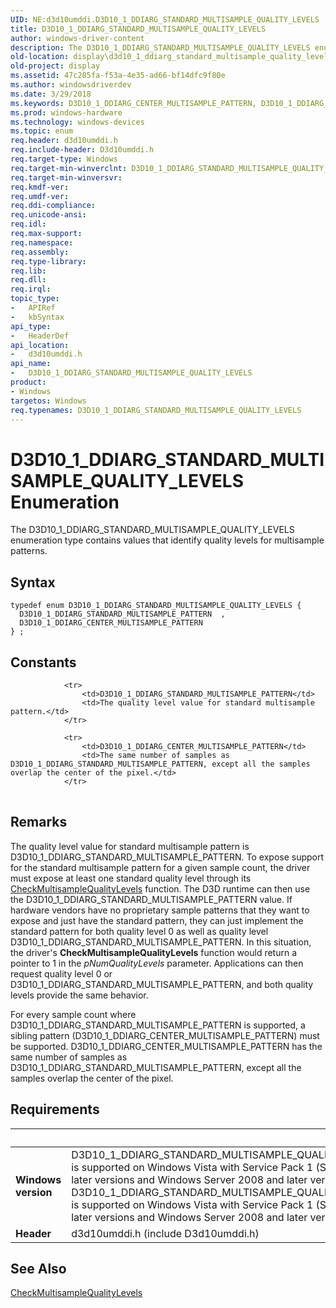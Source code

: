 ```yaml
---
UID: NE:d3d10umddi.D3D10_1_DDIARG_STANDARD_MULTISAMPLE_QUALITY_LEVELS
title: D3D10_1_DDIARG_STANDARD_MULTISAMPLE_QUALITY_LEVELS
author: windows-driver-content
description: The D3D10_1_DDIARG_STANDARD_MULTISAMPLE_QUALITY_LEVELS enumeration type contains values that identify quality levels for multisample patterns.
old-location: display\d3d10_1_ddiarg_standard_multisample_quality_levels.htm
old-project: display
ms.assetid: 47c285fa-f53a-4e35-ad66-bf14dfc9f80e
ms.author: windowsdriverdev
ms.date: 3/29/2018
ms.keywords: D3D10_1_DDIARG_CENTER_MULTISAMPLE_PATTERN, D3D10_1_DDIARG_STANDARD_MULTISAMPLE_PATTERN, D3D10_1_DDIARG_STANDARD_MULTISAMPLE_QUALITY_LEVELS, D3D10_1_DDIARG_STANDARD_MULTISAMPLE_QUALITY_LEVELS enumeration [Display Devices], UMDisplayDriver_Dx10param_Structs_b617a227-3358-4b23-918f-9603c8fed13e.xml, d3d10umddi/D3D10_1_DDIARG_CENTER_MULTISAMPLE_PATTERN, d3d10umddi/D3D10_1_DDIARG_STANDARD_MULTISAMPLE_PATTERN, d3d10umddi/D3D10_1_DDIARG_STANDARD_MULTISAMPLE_QUALITY_LEVELS, display.d3d10_1_ddiarg_standard_multisample_quality_levels
ms.prod: windows-hardware
ms.technology: windows-devices
ms.topic: enum
req.header: d3d10umddi.h
req.include-header: D3d10umddi.h
req.target-type: Windows
req.target-min-winverclnt: D3D10_1_DDIARG_STANDARD_MULTISAMPLE_QUALITY_LEVELS is supported on Windows Vista with Service Pack 1 (SP1) and later versions and Windows Server 2008 and later versions.
req.target-min-winversvr: 
req.kmdf-ver: 
req.umdf-ver: 
req.ddi-compliance: 
req.unicode-ansi: 
req.idl: 
req.max-support: 
req.namespace: 
req.assembly: 
req.type-library: 
req.lib: 
req.dll: 
req.irql: 
topic_type:
-	APIRef
-	kbSyntax
api_type:
-	HeaderDef
api_location:
-	d3d10umddi.h
api_name:
-	D3D10_1_DDIARG_STANDARD_MULTISAMPLE_QUALITY_LEVELS
product:
- Windows
targetos: Windows
req.typenames: D3D10_1_DDIARG_STANDARD_MULTISAMPLE_QUALITY_LEVELS
---
```


# D3D10_1_DDIARG_STANDARD_MULTISAMPLE_QUALITY_LEVELS Enumeration
The D3D10_1_DDIARG_STANDARD_MULTISAMPLE_QUALITY_LEVELS enumeration type contains values that identify quality levels for multisample patterns.

## Syntax
```
typedef enum D3D10_1_DDIARG_STANDARD_MULTISAMPLE_QUALITY_LEVELS {
  D3D10_1_DDIARG_STANDARD_MULTISAMPLE_PATTERN  ,
  D3D10_1_DDIARG_CENTER_MULTISAMPLE_PATTERN
} ;
```

## Constants

<table>
            
                <tr>
                    <td>D3D10_1_DDIARG_STANDARD_MULTISAMPLE_PATTERN</td>
                    <td>The quality level value for standard multisample pattern.</td>
                </tr>
            
                <tr>
                    <td>D3D10_1_DDIARG_CENTER_MULTISAMPLE_PATTERN</td>
                    <td>The same number of samples as D3D10_1_DDIARG_STANDARD_MULTISAMPLE_PATTERN, except all the samples overlap the center of the pixel.</td>
                </tr>
</table>

## Remarks

The quality level value for standard multisample pattern is D3D10_1_DDIARG_STANDARD_MULTISAMPLE_PATTERN. To expose support for the standard multisample pattern for a given sample count, the driver must expose at least one standard quality level through its <a href="https://msdn.microsoft.com/2b6a0ab8-f197-48c3-baf2-305b77b7e8b5">CheckMultisampleQualityLevels</a> function. The D3D runtime can then use the D3D10_1_DDIARG_STANDARD_MULTISAMPLE_PATTERN value. If hardware vendors have no proprietary sample patterns that they want to expose and just have the standard pattern, they can just implement the standard pattern for both quality level 0 as well as quality level D3D10_1_DDIARG_STANDARD_MULTISAMPLE_PATTERN. In this situation, the driver's <b>CheckMultisampleQualityLevels</b> function would return a pointer to 1 in the <i>pNumQualityLevels</i> parameter. Applications can then request quality level 0 or D3D10_1_DDIARG_STANDARD_MULTISAMPLE_PATTERN, and both quality levels provide the same behavior.

For every sample count where D3D10_1_DDIARG_STANDARD_MULTISAMPLE_PATTERN is supported, a sibling pattern (D3D10_1_DDIARG_CENTER_MULTISAMPLE_PATTERN) must be supported. D3D10_1_DDIARG_CENTER_MULTISAMPLE_PATTERN has the same number of samples as D3D10_1_DDIARG_STANDARD_MULTISAMPLE_PATTERN, except all the samples overlap the center of the pixel.

## Requirements
| &nbsp; | &nbsp; |
| ---- |:---- |
| **Windows version** | D3D10_1_DDIARG_STANDARD_MULTISAMPLE_QUALITY_LEVELS is supported on Windows Vista with Service Pack 1 (SP1) and later versions and Windows Server 2008 and later versions. D3D10_1_DDIARG_STANDARD_MULTISAMPLE_QUALITY_LEVELS is supported on Windows Vista with Service Pack 1 (SP1) and later versions and Windows Server 2008 and later versions. |
| **Header** | d3d10umddi.h (include D3d10umddi.h) |

## See Also

<a href="https://msdn.microsoft.com/2b6a0ab8-f197-48c3-baf2-305b77b7e8b5">CheckMultisampleQualityLevels</a>